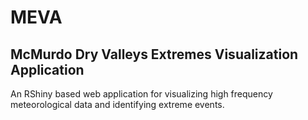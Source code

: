 # MEVA
## McMurdo Dry Valleys Extremes Visualization Application
An RShiny based web application for visualizing high frequency meteorological data and identifying extreme events.
